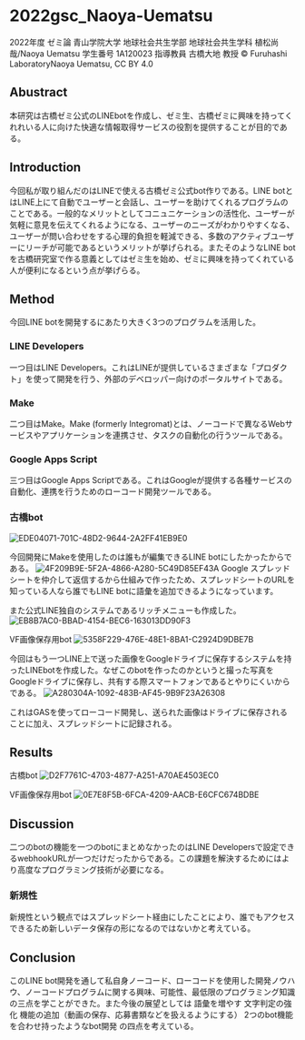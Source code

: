 # 2022gsc_Naoya-Uematsu
2022年度 ゼミ論
青山学院大学 地球社会共生学部 地球社会共生学科
植松尚哉/Naoya Uematsu
学生番号 1A120023
指導教員 古橋大地 教授
© Furuhashi LaboratoryNaoya Uematsu, CC BY 4.0

## Abustract
本研究は古橋ゼミ公式のLINEbotを作成し、ゼミ生、古橋ゼミに興味を持ってくれれいる人に向けた快適な情報取得サービスの役割を提供することが目的である。

## Introduction
今回私が取り組んだのはLINEで使える古橋ゼミ公式bot作りである。LINE botとはLINE上にて自動でユーザーと会話し、ユーザーを助けてくれるプログラムのことである。一般的なメリットとしてコニュニケーションの活性化、ユーザーが気軽に意見を伝えてくれるようになる、ユーザーのニーズがわかりやすくなる、ユーザーが問い合わせをする心理的負担を軽減できる、多数のアクティブユーザーにリーチが可能であるというメリットが挙げられる。またそのようなLINE botを古橋研究室で作る意義としてはゼミ生を始め、ゼミに興味を持ってくれている人が便利になるという点が挙げらる。

## Method
今回LINE botを開発するにあたり大きく3つのプログラムを活用した。

### LINE Developers

一つ目はLINE Developers。これはLINEが提供しているさまざまな「プロダクト」を使って開発を行う、外部のデベロッパー向けのポータルサイトである。

### Make

二つ目はMake。Make (formerly Integromat)とは、ノーコードで異なるWebサービスやアプリケーションを連携させ、タスクの自動化の行うツールである。

### Google Apps Script
三つ目はGoogle Apps Scriptである。これはGoogleが提供する各種サービスの自動化、連携を行うためのローコード開発ツールである。

### 古橋bot
![EDE04071-701C-48D2-9644-2A2FF41EB9E0](https://user-images.githubusercontent.com/93098277/216643178-96800f58-3018-4520-91f3-05981b9d14c2.jpeg)

今回開発にMakeを使用したのは誰もが編集できるLINE botにしたかったからである。
![4F209B9E-5F2A-4866-A280-5C49D85EF43A](https://user-images.githubusercontent.com/93098277/216643308-ab59a825-b6db-4320-ab60-21e9e9037dbc.png)
Google スプレッドシートを仲介して返信するから仕組みで作ったため、スプレッドシートのURLを知っている人なら誰でもLINE botに語彙を追加できるようになっています。

また公式LINE独自のシステムであるリッチメニューも作成した。
![EB8B7AC0-BBAD-4154-BEC6-163013DD90F3](https://user-images.githubusercontent.com/93098277/216643520-b904f23d-b0a4-4220-b98f-8b71040750c6.jpeg)


VF画像保存用bot
![5358F229-476E-48E1-8BA1-C2924D9DBE7B](https://user-images.githubusercontent.com/93098277/216643559-2342dc38-e5c4-4040-967c-f83174d28212.jpeg)

今回はもう一つLINE上で送った画像をGoogleドライブに保存するシステムを持ったLINEbotを作成した。なぜこのbotを作ったのかというと撮った写真をGoogleドライブに保存し、共有する際スマートフォンであるとやりにくいからである。
![A280304A-1092-483B-AF45-9B9F23A26308](https://user-images.githubusercontent.com/93098277/216643676-1fba3050-2a0c-4e32-aabb-945122735d10.jpeg)

これはGASを使ってローコード開発し、送られた画像はドライブに保存されることに加え、スプレッドシートに記録される。

## Results
古橋bot
![D2F7761C-4703-4877-A251-A70AE4503EC0](https://user-images.githubusercontent.com/93098277/216643792-85664587-e0f7-4031-837d-a77a74d32733.jpeg)


 VF画像保存用bot
 ![0E7E8F5B-6FCA-4209-AACB-E6CFC674BDBE](https://user-images.githubusercontent.com/93098277/216643929-7254a516-0d15-4c63-afb0-085c26e5f595.jpeg)


## Discussion
二つのbotの機能を一つのbotにまとめなかったのはLINE Developersで設定できるwebhookURLが一つだけだったからである。この課題を解決するためにはより高度なプログラミング技術が必要になる。

### 新規性
新規性という観点ではスプレッドシート経由にしたことにより、誰でもアクセスできるため新しいデータ保存の形になるのではないかと考えている。

## Conclusion
このLINE bot開発を通して私自身ノーコード、ローコードを使用した開発ノウハウ、ノーコードプログラムに関する興味、可能性、最低限のプログラミング知識の三点を学ことができた。また今後の展望としては
語彙を増やす
文字判定の強化
機能の追加（動画の保存、応募書類などを扱えるようにする）
2つのbot機能を合わせ持ったようなbot開発
の四点を考えている。

